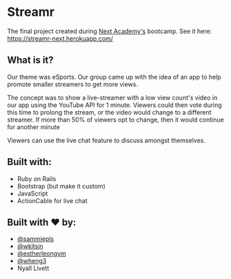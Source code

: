 # Streamr

The final project created during [Next Academy's](https://www.nextacademy.com/) bootcamp. See it here: https://streamr-next.herokuapp.com/

## What is it? 
Our theme was eSports. Our group came up with the idea of an app to help promote smaller streamers to get more views. 

The concept was to show a live-streamer with a low view count's video in our app using the YouTube API for 1 minute. 
Viewers could then vote during this time to prolong the stream, or the video would change to a different streamer. If more than 50% of viewers opt to change, then it would continue for another minute

Viewers can use the live chat feature to discuss amongst themselves.

## Built with: 
- Ruby on Rails
- Bootstrap (but make it custom) 
- JavaScript
- ActionCable for live chat

## Built with ❤️ by: 
- [@sammiepls](https://github.com/sammiepls)
- [@wkitsin](https://github.com/wkitsin)
- [@estherleongym](https://github.com/estherleongym)
- [@wheng3](https://github.com/wheng3)
- Nyall Livett 
